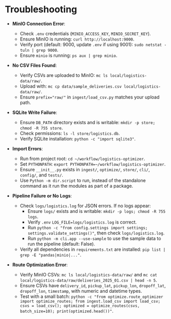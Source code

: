 # Troubleshooting

- **MinIO Connection Error**:
  - Check `.env` credentials (`MINIO_ACCESS_KEY`, `MINIO_SECRET_KEY`).
  - Ensure MinIO is running: `curl http://localhost:9000`.
  - Verify port (default: 9000, update `.env` if using 9001): `sudo netstat -tuln | grep 9000`.
  - Ensure `minio` is running: `ps aux | grep minio`.

- **No CSV Files Found**:
  - Verify CSVs are uploaded to MinIO: `mc ls local/logistics-data/raw/`.
  - Upload with: `mc cp data/sample_deliveries.csv local/logistics-data/raw/`.
  - Ensure `prefix="raw/"` in `ingest/load_csv.py` matches your upload path.

- **SQLite Write Failure**:
  - Ensure `DB_PATH` directory exists and is writable: `mkdir -p store; chmod -R 755 store`.
  - Check permissions: `ls -l store/logistics.db`.
  - Verify SQLite installation: `python -c "import sqlite3"`.

- **Import Errors**:
  - Run from project root: `cd ~/workflow/logistics-optimizer`.
  - Set `PYTHONPATH`: `export PYTHONPATH=~/workflow/logistics-optimizer`.
  - Ensure `__init__.py` exists in `ingest/`, `optimize/`, `store/`, `cli/`, `config/`, and `tests/`.
  - Use `Python -m dir.script` to run, instead of the standalone command as it run the modules as part of a package.

- **Pipeline Failure or No Logs**:
  - Check `logs/logistics.log` for JSON errors. If no logs appear:
    - Ensure `logs/` exists and is writable: `mkdir -p logs; chmod -R 755 logs`.
    - Verify `.env` `LOG_FILE=logs/logistics.log` is correct.
    - Run `python -c "from config.settings import settings; settings.validate_settings()"`, then check `logs/logistics.log`.
    - Run `python -m cli.app --use-sample` to use the sample data to run the pipeline (default: False).
  - Verify all dependencies in `requirements.txt` are installed: `pip list | grep -E "pandas|minio|..."`.

- **Route Optimization Error**:
  - Verify MinIO CSVs: `mc ls local/logistics-data/raw/` and `mc cat local/logistics-data/raw/deliveries_2025_01.csv | head -n 5`.
  - Ensure CSVs have `delivery_id`, `pickup_lat`, `pickup_lon`, `dropoff_lat`, `dropoff_lon`, `timestamp`, with numeric and datetime types.
  - Test with a small batch: `python -c "from optimize.route_optimizer import optimize_routes; from ingest.load_csv import load_csv; csvs = load_csv(); optimized = optimize_routes(csvs, batch_size=10); print(optimized.head())"`.
